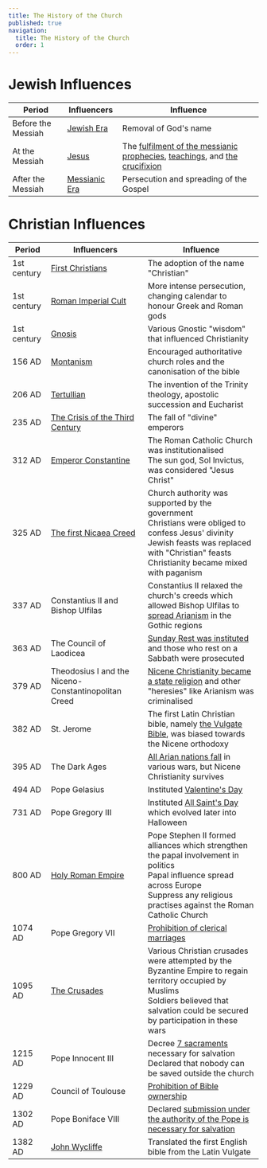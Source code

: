 ```yaml
---
title: The History of the Church
published: true
navigation:
  title: The History of the Church
  order: 1
---
```


# Jewish Influences

| Period             | Influencers                | Influence                                                                                                                                     |
| ------------------ | -------------------------- | --------------------------------------------------------------------------------------------------------------------------------------------- |
| Before the Messiah | [Jewish Era](jewish)       | Removal of God's name                                                                                                                         |
| At the Messiah     | [Jesus](/god/son)          | The [fulfilment of the messianic prophecies](/god/son/prophecies), [teachings](/god/son/purpose), and [the crucifixion](/god/son/crucifixion) |
| After the Messiah  | [Messianic Era](messianic) | Persecution and spreading of the Gospel                                                                                                       |

# Christian Influences

| Period      | Influencers                                              | Influence                                                                                                                                                                                                  |
| ----------- | -------------------------------------------------------- | ---------------------------------------------------------------------------------------------------------------------------------------------------------------------------------------------------------- |
| 1st century | [First Christians](christian)                            | The adoption of the name "Christian"                                                                                                                                                                       |
| 1st century | [Roman Imperial Cult](roman-imperial-cult)               | More intense persecution, changing calendar to honour Greek and Roman gods                                                                                                                                 |
| 1st century | [Gnosis](gnosis)                                         | Various Gnostic "wisdom" that influenced Christianity                                                                                                                                                      |
| 156 AD      | [Montanism](montanism)                                   | Encouraged authoritative church roles and the canonisation of the bible                                                                                                                                    |
| 206 AD      | [Tertullian](tertullian)                                 | The invention of the Trinity theology, apostolic succession and Eucharist                                                                                                                                  |
| 235 AD      | [The Crisis of the Third Century](crisis-of-3rd-century) | The fall of "divine" emperors                                                                                                                                                                              |
| 312 AD      | [Emperor Constantine](constantine)                       | The Roman Catholic Church was institutionalised<br/>The sun god, Sol Invictus, was considered "Jesus Christ"                                                                                               |
| 325 AD      | [The first Nicaea Creed](1st-nicaea-creed)               | Church authority was supported by the government<br/>Christians were obliged to confess Jesus' divinity<br/>Jewish feasts was replaced with "Christian" feasts<br/>Christianity became mixed with paganism |
| 337 AD      | Constantius II and Bishop Ulfilas                        | Constantius II relaxed the church's creeds which allowed Bishop Ulfilas to [spread Arianism](arianism) in the Gothic regions                                                                               |
| 363 AD      | The Council of Laodicea                                  | [Sunday Rest was instituted](sundays) and those who rest on a Sabbath were prosecuted                                                                                                                      |
| 379 AD      | Theodosius I and the Niceno-Constantinopolitan Creed     | [Nicene Christianity became a state religion](state-religion) and other "heresies" like Arianism was criminalised                                                                                          |
| 382 AD      | St. Jerome                                               | The first Latin Christian bible, namely [the Vulgate Bible](vulgate), was biased towards the Nicene orthodoxy                                                                                                         |
| 395 AD      | The Dark Ages                                            | [All Arian nations fall](dark-ages) in various wars, but Nicene Christianity survives                                                                                                                      |
| 494 AD      | Pope Gelasius                                            | Instituted [Valentine's Day](valentine)                                                                                                                                                                    |
| 731 AD      | Pope Gregory III                                         | Instituted [All Saint's Day](all-saints) which evolved later into Halloween                                                                                                                                |
| 800 AD      | [Holy Roman Empire](holy-roman-empire)                   | Pope Stephen II formed alliances which strengthen the papal involvement in politics<br>Papal influence spread across Europe<br>Suppress any religious practises against the Roman Catholic Church          |
| 1074 AD     | Pope Gregory VII                                         | [Prohibition of clerical marriages](clerical-marriages)                                                                                                                                                    |
| 1095 AD     | [The Crusades](crusades)                                 | Various Christian crusades were attempted by the Byzantine Empire to regain territory occupied by Muslims<br>Soldiers believed that salvation could be secured by participation in these wars              |
| 1215 AD     | Pope Innocent III                                        | Decree [7 sacraments](7-sacraments) necessary for salvation<br>Declared that nobody can be saved outside the church                                                                                        |
| 1229 AD     | Council of Toulouse                                      | [Prohibition of Bible ownership](bible-ownership)                                                                                                                                                          |
| 1302 AD     | Pope Boniface VIII                                       | Declared [submission under the authority of the Pope is necessary for salvation](papal-authority)                                                                                                          |
| 1382 AD     | [John Wycliffe](wycliffe)                                | Translated the first English bible from the Latin Vulgate                                                                                                                                                  |
